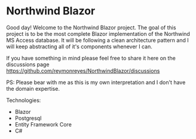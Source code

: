 # Northwind Blazor
Good day! Welcome to the Northwind Blazor project.
The goal of this project is to be the most complete Blazor implementation of the Northwind MS Access database.
It will be following a clean architecture pattern and I will keep abstracting all of it's components whenever I can.

If you have something in mind please feel free to share it here on the discussions page https://github.com/reymonreyes/NorthwindBlazor/discussions

PS: Please bear with me as this is my own interpretation and I don't have the domain expertise.

Technologies:
- Blazor
- Postgresql
- Entity Framework Core
- C#
